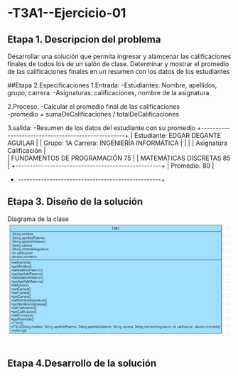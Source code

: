 # -T3A1--Ejercicio-01

## Etapa 1. Descripcion del problema
Desarrollar una solución que permita ingresar y alamcenar las calificaciones
finales de todos los de un salón de clase. Determinar y mostrar el promedio de las calificaciones finales en un resumen con los datos de los estudiantes 

##Etapa 2.Especificaciones 
1.Entrada:
-Estudiantes: Nombre, apellidos, grupo, carrera.
-Asignaturas: calificaciones, nombre de la asignatura

2.Proceso:
-Calcular el promedio final de las calificaciones  
-promedio = sumaDeCalificaciones / totalDeCalificaciones

3.salida:
-Resumen de los datos del estudiante con su promedio
 +---------------------------------------------------+
 |  Estudiante: EDGAR DEGANTE AGUILAR                |
 |  Grupo: 1A    Carrera: INGENIERÍA INFORMÁTICA     |
 |                                                   |
 |     Asignatura                      Calificación  |  
 |     FUNDAMENTOS DE PROGRAMACIÓN         75        |
 |     MATEMÁTICAS DISCRETAS               85        |
 +---------------------------------------------------+
 |     Promedio:                           80        |
 + --------------------------------------------------+
## Etapa 3. Diseño de la solución 
Diagrama de la clase 
![](https://github.com/rulos12/-T3A1--Ejercicio-01/blob/main/T3A1.png)
## Etapa 4.Desarrollo de la solución
